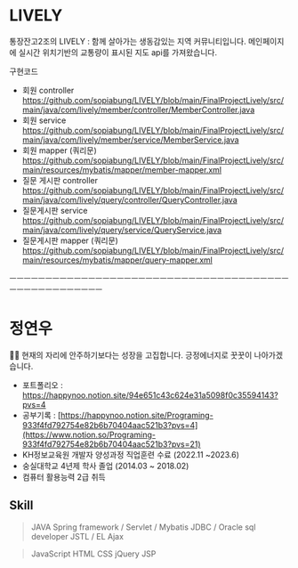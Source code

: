 # LIVELY
통장잔고2조의 LIVELY : 함께 살아가는 생동감있는 지역 커뮤니티입니다. 
메인페이지에 실시간 위치기반의 교통량이 표시된 지도 api를 가져왔습니다.

구현코드

- 회원 controller
  https://github.com/sopiabung/LIVELY/blob/main/FinalProjectLively/src/main/java/com/lively/member/controller/MemberController.java
- 회원 service 
  https://github.com/sopiabung/LIVELY/blob/main/FinalProjectLively/src/main/java/com/lively/member/service/MemberService.java
- 회원 mapper (쿼리문) <br> 
  https://github.com/sopiabung/LIVELY/blob/main/FinalProjectLively/src/main/resources/mybatis/mapper/member-mapper.xml  
- 질문 게시판 controller 
  https://github.com/sopiabung/LIVELY/blob/main/FinalProjectLively/src/main/java/com/lively/query/controller/QueryController.java
- 질문게시판 service 
  https://github.com/sopiabung/LIVELY/blob/main/FinalProjectLively/src/main/java/com/lively/query/service/QueryService.java
- 질문게시판 mapper (쿼리문) 
  https://github.com/sopiabung/LIVELY/blob/main/FinalProjectLively/src/main/resources/mybatis/mapper/query-mapper.xml

ㅡㅡㅡㅡㅡㅡㅡㅡㅡㅡㅡㅡㅡㅡㅡㅡㅡㅡㅡㅡㅡㅡㅡㅡㅡㅡㅡㅡㅡㅡㅡㅡㅡㅡㅡㅡㅡㅡㅡㅡㅡㅡㅡㅡㅡㅡㅡㅡㅡㅡㅡㅡ

# 정연우
🙌🏼 현재의 자리에 안주하기보다는 성장을 고집합니다. 긍정에너지로 꿋꿋이 나아가겠습니다.
<br>
- 포트폴리오 : https://happynoo.notion.site/94e651c43c624e31a5098f0c35594143?pvs=4
- 공부기록 : [https://happynoo.notion.site/Programing-933f4fd792754e82b6b70404aac521b3?pvs=4](https://www.notion.so/Programing-933f4fd792754e82b6b70404aac521b3?pvs=21)
- KH정보교육원 개발자 양성과정 직업훈련 수료 (2022.11 ~2023.6)
- 숭실대학교 4년제 학사 졸업 (2014.03 ~ 2018.02) 
- 컴퓨터 활용능력 2급 취득 
 
## Skill

> JAVA
Spring framework / Servlet / Mybatis
JDBC / Oracle sql developer
JSTL / EL
Ajax
> 

> JavaScript HTML CSS
jQuery
JSP
> 
